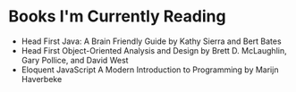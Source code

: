 # Books I'm Currently Reading

- Head First Java: A Brain Friendly Guide by Kathy Sierra and Bert Bates
- Head First Object-Oriented Analysis and Design by Brett D. McLaughlin, Gary Pollice, and David West
- Eloquent JavaScript A Modern Introduction to Programming by Marijn Haverbeke
